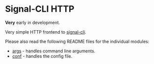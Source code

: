 # Signal-CLI HTTP

**Very** early in development.

Very simple HTTP frontend to [signal-cli](https://github.com/AsamK/signal-cli).

Please also read the following README files for the individual modules:

* [args](args/readme.md) - handles command line arguments.
* [conf](conf/readme.md) - handles the config file.